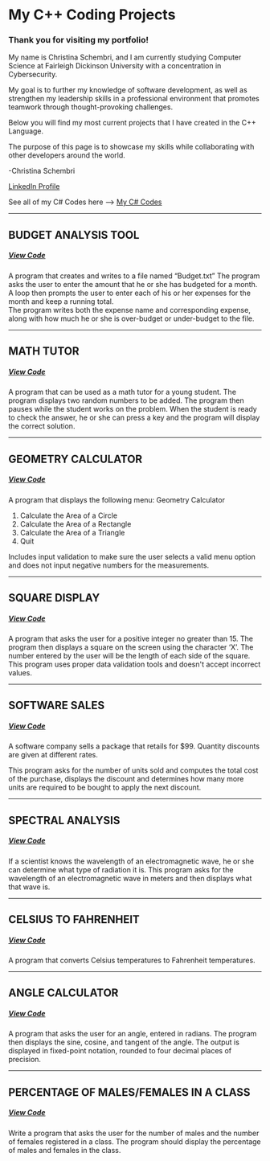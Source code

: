 # My C++ Coding Projects


### Thank you for visiting my portfolio! 

My name is Christina Schembri, and I am currently studying Computer Science at Fairleigh Dickinson University with a concentration in Cybersecurity.

My goal is to further my knowledge of software development, as well as strengthen my leadership skills in a professional environment that promotes teamwork through thought-provoking challenges.

Below you will find my most current projects that I have created in the C++ Language. 

The purpose of this page is to showcase my skills while collaborating with other developers around the world.


-Christina Schembri

[LinkedIn Profile](https://www.linkedin.com/in/christina-schembri/)


See all of my C# Codes here --> [My C# Codes](_________)


----------------------------------------------------------------------------------------------------------------------------
## BUDGET ANALYSIS TOOL

##### [View Code](https://github.com/ChristinaLynn18/Christina-Portfolio/blob/master/budget.cpp)

A program that creates and writes to a file named “Budget.txt”
The program asks the user to enter the amount that he or she has budgeted for a month.  
A loop then prompts the user to enter each of his or her expenses for the month and keep a running total.  
The program writes both the expense name and corresponding expense, along with how much he or she is over-budget or under-budget to the file.

----------------------------------------------------------------------------------------------------------------------------
## MATH TUTOR

##### [View Code]()

A program that can be used as a math tutor for a young student. The program displays two random numbers to be added. The program then pauses while the student works on the problem. When the student is ready to check the answer, he or she can press a key and the program will display the correct solution.

----------------------------------------------------------------------------------------------------------------------------
## GEOMETRY CALCULATOR

##### [View Code]()

A program  that displays the following menu:
Geometry Calculator
1.	Calculate the Area of a Circle
2.	Calculate the Area of a Rectangle
3.	Calculate the Area of a Triangle
4.	Quit

Includes input validation to make sure the user selects a valid menu option and does not input negative numbers for the measurements.

----------------------------------------------------------------------------------------------------------------------------
## SQUARE DISPLAY

##### [View Code](https://github.com/ChristinaLynn18/Christina-Portfolio/blob/master/square.cpp)

A program that asks the user for a positive integer no greater than 15. The program then displays a square on the screen using the character ‘X’. 
The number entered by the user will be the length of each side of the square.
This program uses proper data validation tools and doesn't accept incorrect values.

----------------------------------------------------------------------------------------------------------------------------
## SOFTWARE SALES

##### [View Code]()

A software company sells a package that retails for $99. Quantity discounts are given at different rates.

This program asks for the number of units sold and computes the total cost of the purchase, displays the discount and determines how many more units are required to be bought to apply the next discount.

----------------------------------------------------------------------------------------------------------------------------
## SPECTRAL ANALYSIS

##### [View Code]()

If a scientist knows the wavelength of an electromagnetic wave, he or she can determine what type of radiation it is. 
This program asks for the wavelength of an electromagnetic wave in meters and then displays 
what that wave is.

----------------------------------------------------------------------------------------------------------------------------
## CELSIUS TO FAHRENHEIT

##### [View Code]()

A program that converts Celsius temperatures to Fahrenheit temperatures.

----------------------------------------------------------------------------------------------------------------------------
## ANGLE CALCULATOR

##### [View Code]()

A program that asks the user for an angle, entered in radians. The program then displays the sine, cosine, and tangent of the angle. The output is displayed in fixed-point notation, rounded to four decimal places of precision.

----------------------------------------------------------------------------------------------------------------------------
## PERCENTAGE OF MALES/FEMALES IN A CLASS

##### [View Code]()

Write a program that asks the user for the number of males and the number of females registered in a class. The program should display the percentage of males and females in the class.
